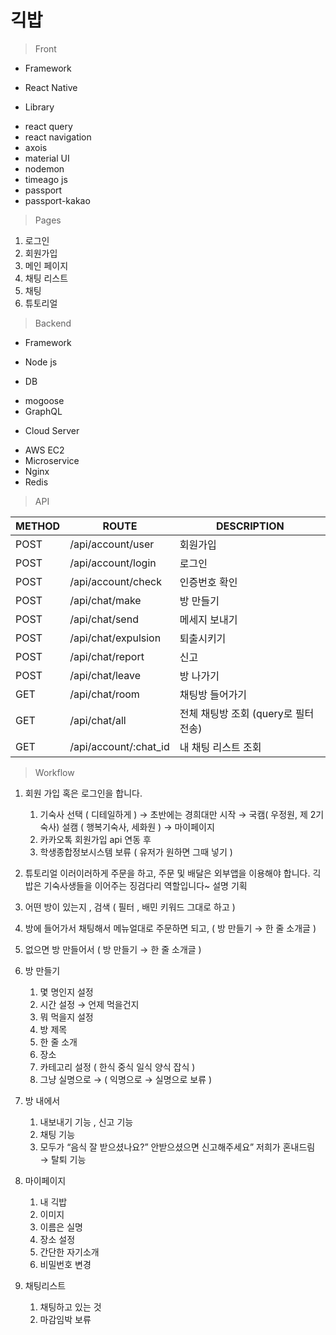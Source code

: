 # 긱밥

> Front
> 
* Framework
- React Native

* Library
- react query
- react navigation
- axois
- material UI
- nodemon
- timeago js
- passport
- passport-kakao

> Pages
> 
1. 로그인
2. 회원가입
3. 메인 페이지
4. 채팅 리스트
5. 채팅
6. 튜토리얼

> Backend
> 
* Framework
- Node js

* DB
- mogoose
- GraphQL

* Cloud Server
- AWS EC2
- Microservice
- Nginx
- Redis

> API
> 

| METHOD | ROUTE | DESCRIPTION |
| --- | --- | --- |
| POST | /api/account/user | 회원가입 |
| POST | /api/account/login | 로그인 |
| POST | /api/account/check | 인증번호 확인 |
| POST | /api/chat/make | 방 만들기 |
| POST | /api/chat/send | 메세지 보내기 |
| POST | /api/chat/expulsion | 퇴출시키기 |
| POST | /api/chat/report | 신고 |
| POST | /api/chat/leave | 방 나가기 |
| GET | /api/chat/room | 채팅방 들어가기 |
| GET | /api/chat/all | 전체 채팅방 조회 (query로 필터 전송) |
| GET | /api/account/:chat_id | 내 채팅 리스트 조회 |

> Workflow
> 
1. 회원 가입 혹은 로그인을 합니다. 
    1. 기숙사 선택 ( 디테일하게 ) → 초반에는 경희대만 시작 → 국캠( 우정원, 제 2기숙사) 설캠 ( 행복기숙사, 세화원 ) → 마이페이지
    2. 카카오톡 회원가입  api 연동 후  
    3. 학생종합정보시스템 보류 ( 유저가 원하면 그때 넣기 )
2. 튜토리얼 이러이러하게 주문을 하고, 주문 및 배달은 외부앱을 이용해야 합니다. 긱밥은 기숙사생들을 이어주는 징검다리 역할입니다~ 설명 기획 
3. 어떤 방이 있는지 , 검색 ( 필터 , 배민 키워드 그대로 하고 )
4. 방에 들어가서 채팅해서 메뉴얼대로 주문하면 되고, ( 방 만들기 → 한 줄 소개글 ) 
5. 없으면 방 만들어서 ( 방 만들기 → 한 줄 소개글 ) 
6. 방 만들기
    1. 몇 명인지 설정
    2. 시간 설정 → 언제 먹을건지
    3. 뭐 먹을지 설정
    4. 방 제목 
    5. 한 줄 소개 
    6. 장소 
    7. 카테고리 설정 ( 한식 중식 일식 양식 잡식 )
    8. 그냥 실명으로 → ( 익명으로 → 실명으로 보류 )
    
7. 방 내에서
    1. 내보내기 기능 , 신고 기능  
    2. 채팅 기능 
    3. 모두가 “음식 잘 받으셨나요?” 안받으셨으면 신고해주세요” 저희가 혼내드림 → 탈퇴 기능 
    
8. 마이페이지 
    1. 내 긱밥 
    2. 이미지 
    3. 이름은 실명 
    4. 장소 설정
    5. 간단한 자기소개 
    6. 비밀번호 변경
    
9. 채팅리스트
    1. 채팅하고 있는 것 
    2. 마감임박 보류
